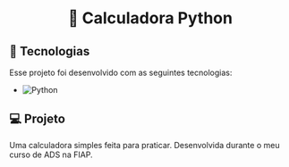 <h1 align="center">
  <p>🧮 Calculadora Python</p>
</h1>

## 🚀 Tecnologias

Esse projeto foi desenvolvido com as seguintes tecnologias:

- ![Python](https://img.shields.io/badge/Python-FFD43B?style=for-the-badge&logo=python&logoColor=blue)

## 💻 Projeto

Uma calculadora simples feita para praticar. Desenvolvida durante o meu curso de ADS na FIAP.
